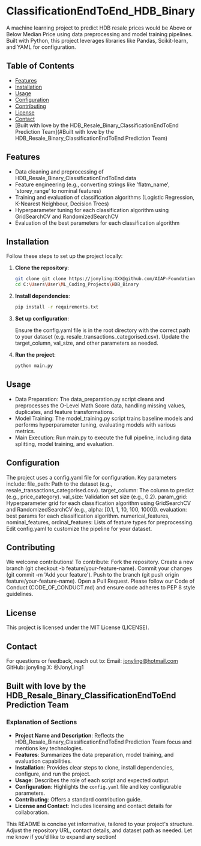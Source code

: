 # ClassificationEndToEnd_HDB_Binary
A machine learning project to predict HDB resale prices would be Above or Below Median Price using data preprocessing and model training pipelines. Built with Python, this project leverages libraries like Pandas, Scikit-learn, and YAML for configuration.

## Table of Contents

- [Features](#features)
- [Installation](#installation)
- [Usage](#usage)
- [Configuration](#configuration)
- [Contributing](#contributing)
- [License](#license)
- [Contact](#contact)
- [Built with love by the HDB_Resale_Binary_ClassificationEndToEnd Prediction Team](#Built with love by the HDB_Resale_Binary_ClassificationEndToEnd Prediction Team)

## Features

- Data cleaning and preprocessing of HDB_Resale_Binary_ClassificationEndToEnd data
- Feature engineering (e.g., converting strings like 'flatm_name', 'storey_range' to nominal features)
- Training and evaluation of classification algorithms (Logistic Regression, K-Nearest Neighbour, Decision Trees)
- Hyperparameter tuning for each classification algorithm using GridSearchCV and RandomizedSearchCV
- Evaluation of the best parameters for each classification algorithm

## Installation

Follow these steps to set up the project locally:

1. **Clone the repository**:

   ```bash
   git clone git clone https://jonyling:XXX@github.com/AIAP-Foundation/jonyling-ClassificationEndToEnd.git
   cd C:\Users\User\ML_Coding_Projects\HDB_Binary

2. **Install dependencies**:

    ```bash
    pip install -r requirements.txt

3. **Set up configuration**:

    Ensure the config.yaml file is in the root directory with the correct path to your dataset (e.g. resale_transactions_categorised.csv).
    Update the target_column, val_size, and other parameters as needed.
4. **Run the project**:

    ```bash
    python main.py

## Usage

- Data Preparation: The data_preparation.py script cleans and preprocesses the O-Level Math Score data, handling missing values, duplicates, and feature transformations.
- Model Training: The model_training.py script trains baseline models and performs hyperparameter tuning, evaluating models with various metrics.
- Main Execution: Run main.py to execute the full pipeline, including data splitting, model training, and evaluation.

## Configuration

The project uses a config.yaml file for configuration. Key parameters include:
    file_path: Path to the dataset (e.g., resale_transactions_categorised.csv).
    target_column: The column to predict (e.g., price_category).
    val_size: Validation set size (e.g., 0.2).
    param_grid: Hyperparameter grid for each classification algorithm using GridSearchCV and RandomizedSearchCV (e.g., alpha: [0.1, 1, 10, 100, 1000]).
    evaluation: best params for each classification algorithm.
    numerical_features, nominal_features, ordinal_features: Lists of feature types for preprocessing.
Edit config.yaml to customize the pipeline for your dataset.

## Contributing

We welcome contributions! To contribute:
    Fork the repository.
    Create a new branch (git checkout -b feature/your-feature-name).
    Commit your changes (git commit -m 'Add your feature').
    Push to the branch (git push origin feature/your-feature-name).
    Open a Pull Request.
Please follow our Code of Conduct (CODE_OF_CONDUCT.md) and ensure code adheres to PEP 8 style guidelines.

## License

This project is licensed under the MIT License (LICENSE).

## Contact

For questions or feedback, reach out to:
    Email: <jonyling@hotmail.com>
    GitHub: jonyling
    X: @JonyLing1

## Built with love by the HDB_Resale_Binary_ClassificationEndToEnd Prediction Team

### Explanation of Sections

- **Project Name and Description**: Reflects the HDB_Resale_Binary_ClassificationEndToEnd Prediction Team focus and mentions key technologies.
- **Features**: Summarizes the data preparation, model training, and evaluation capabilities.
- **Installation**: Provides clear steps to clone, install dependencies, configure, and run the project.
- **Usage**: Describes the role of each script and expected output.
- **Configuration**: Highlights the `config.yaml` file and key configurable parameters.
- **Contributing**: Offers a standard contribution guide.
- **License and Contact**: Includes licensing and contact details for collaboration.

This README is concise yet informative, tailored to your project's structure. Adjust the repository URL, contact details, and dataset path as needed. Let me know if you'd like to expand any section!

